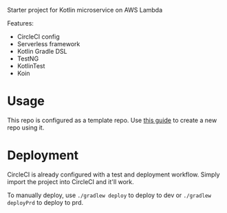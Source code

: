 Starter project for Kotlin microservice on AWS Lambda

Features:
- CircleCI config
- Serverless framework
- Kotlin Gradle DSL
- TestNG
- KotlinTest
- Koin

# Usage

This repo is configured as a template repo. Use [this guide](https://help.github.com/en/articles/creating-a-repository-from-a-template)
to create a new repo using it.

# Deployment

CircleCI is already configured with a test and deployment workflow. Simply import the project into CircleCI and it'll work.

To manually deploy, use `./gradlew deploy` to deploy to dev or `./gradlew deployPrd` to deploy to prd.